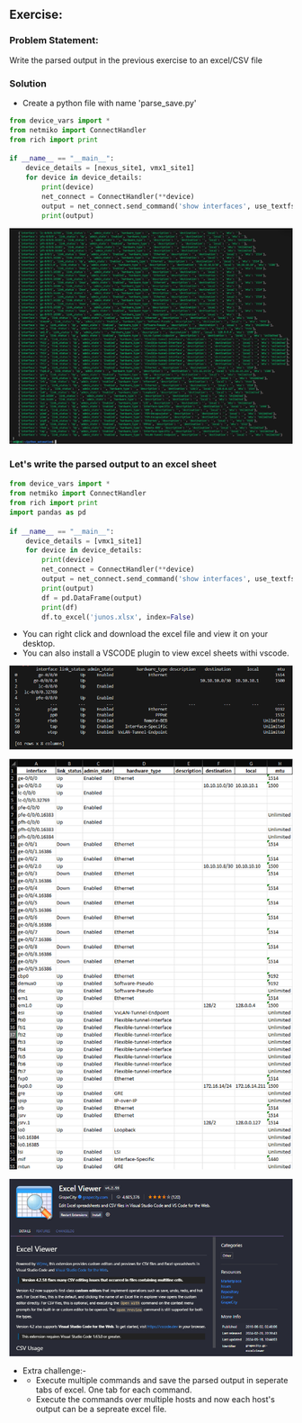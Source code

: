 ## Exercise:
### Problem Statement:
Write the parsed output in the previous exercise to an excel/CSV file

### Solution
- Create a python file with name 'parse_save.py'

```py
from device_vars import *
from netmiko import ConnectHandler
from rich import print

if __name__ == "__main__":
    device_details = [nexus_site1, vmx1_site1]
    for device in device_details:
        print(device)
        net_connect = ConnectHandler(**device)
        output = net_connect.send_command('show interfaces', use_textfsm=True)
        print(output)

```
![alt text](image-17.png)

### Let's write the parsed output to an excel sheet

```py
from device_vars import *
from netmiko import ConnectHandler
from rich import print
import pandas as pd

if __name__ == "__main__":
    device_details = [vmx1_site1]
    for device in device_details:
        print(device)
        net_connect = ConnectHandler(**device)
        output = net_connect.send_command('show interfaces', use_textfsm=True)
        print(output)
        df = pd.DataFrame(output)
        print(df)
        df.to_excel('junos.xlsx', index=False)
```

- You can right click and download the excel file and view it on your desktop.
- You can also install a VSCODE plugin to view excel sheets withi vscode.

![alt text](image-18.png)

![alt text](image-19.png)

![alt text](image-21.png)

- Extra challenge:-
- - Execute multiple commands and save the parsed output in seperate tabs of excel. One tab for each command.
  - Execute the commands over multiple hosts and now each host's output can be a sepreate excel file.
 
